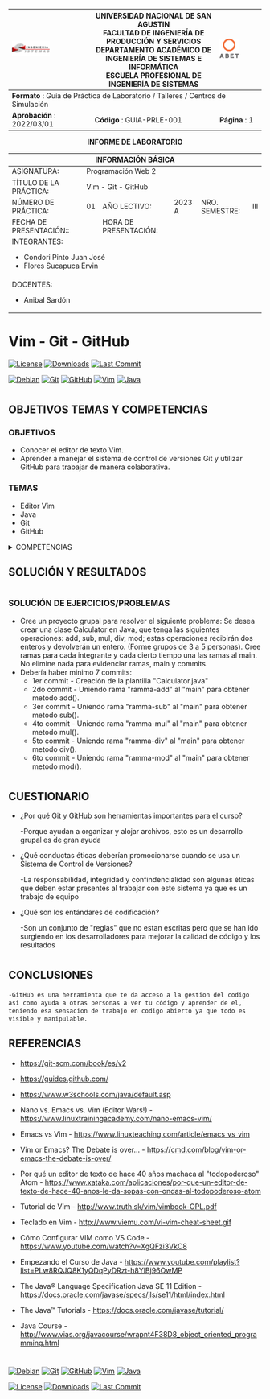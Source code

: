 <!-- Template de cabecera -->
<div align="center">
<table>
    <theader>
        <tr>
            <td>
                <img src="https://github.com/rescobedoq/pw2/blob/main/epis.png?raw=true" alt="EPIS" style="width:50%; height:auto"/>
            </td>
            <th>
                <span style="font-weight:bold;">UNIVERSIDAD NACIONAL DE SAN AGUSTIN</span><br />
                <span style="font-weight:bold;">FACULTAD DE INGENIERÍA DE PRODUCCIÓN Y SERVICIOS</span><br />
                <span style="font-weight:bold;">DEPARTAMENTO ACADÉMICO DE INGENIERÍA DE SISTEMAS E INFORMÁTICA</span><br />
                <span style="font-weight:bold;">ESCUELA PROFESIONAL DE INGENIERÍA DE SISTEMAS</span>
            </th>
            <td>
                <img src="https://github.com/rescobedoq/pw2/blob/main/abet.png?raw=true" alt="ABET" style="width:50%; height:auto"/>
            </td>
        </tr>
    </theader>
    <tbody>
        <tr>
            <td colspan="3">
                <span style="font-weight:bold;">Formato
                </span>: Guía de Práctica de Laboratorio / Talleres / Centros de Simulación
            </td>
        </tr>
        <tr>
            <td>
                <span style="font-weight:bold;">Aprobación
                </span>:  2022/03/01
            </td>
            <td>
                <span style="font-weight:bold;">Código
                </span>: GUIA-PRLE-001
            </td>
            <td>
                <span style="font-weight:bold;">Página
                </span>: 1
            </td>
        </tr>
    </tbody>
</table>
</div>

<!-- Información de laboratorio actual -->
<div align="center">
    <span style="font-weight:bold;">INFORME DE LABORATORIO</span><br />
</div>

<table>
    <theader>
        <tr>
            <th colspan="6">INFORMACIÓN BÁSICA</th>
        </tr>
    </theader>
    <tbody>
        <tr>
            <td>ASIGNATURA:</td>
            <td colspan="5">Programación Web 2</td>
        </tr>
        <tr>
            <td>TÍTULO DE LA PRÁCTICA:</td>
            <!-- Campo editable -->
            <td colspan="5">Vim - Git - GitHub</td>
        </tr>
        <tr>
            <td>NÚMERO DE PRÁCTICA:</td>
            <!-- Campo editable -->
            <td>01</td>
            <td>AÑO LECTIVO:</td>
            <!-- Campo editable -->
            <td>2023 A</td>
            <td>NRO. SEMESTRE:</td>
            <td>III</td>
        </tr>
        <tr>
            <td>FECHA DE PRESENTACIÓN::</td>
            <!-- Campo editable -->
            <td>  </td>
            <td>HORA DE PRESENTACIÓN:</td>
            <!-- Campo editable -->
            <td>  </td>
        </tr>
        <tr>
            <td colspan="6">INTEGRANTES:
                <!-- Campo editable -->
                <ul>
                    <!-- Aquí los integrantes del grupo -->
                    <li>Condori Pinto Juan José</li>
                    <li>Flores Sucapuca Ervin</li>
                </ul>
            </td>
        </tr>
        <tr>
            <td colspan="6">DOCENTES:
                <ul>
                    <li> Anibal Sardón </li>
                </ul>
            </td>
        </tr>
    </tdbody>
</table>

<!-- Campo editable (título de práctica) -->
# Vim - Git - GitHub

[![License][license]][license-file]
[![Downloads][downloads]][releases]
[![Last Commit][last-commit]][releases]

[![Debian][Debian]][debian-site]
[![Git][Git]][git-site]
[![GitHub][GitHub]][github-site]
[![Vim][Vim]][vim-site]
[![Java][Java]][java-site]

#

## OBJETIVOS TEMAS Y COMPETENCIAS

### OBJETIVOS
<!-- Campo editable -->
- Conocer el editor de texto Vim.
- Aprender a manejar el sistema de control de versiones Git y utilizar GitHub para trabajar de manera colaborativa.

### TEMAS
<!-- Campo editable -->
- Editor Vim
- Java
- Git
- GitHub

<details>
<summary>COMPETENCIAS</summary>
<!-- Campo editable -->
- C.c Diseña responsablemente sistemas, componentes o procesos para satisfacer necesidades dentro de restricciones realistas: económicas, medio ambientales, sociales, políticas, éticas, de salud, de seguridad, manufacturación y sostenibilidad.
- C.m Construye responsablemente soluciones siguiendo un proceso adecuado llevando a cabo las pruebas ajustada a los recursos disponibles del cliente.
- C.p Aplica de forma flexible técnicas, métodos, principios, normas, estándares y herramientas de ingeniería necesarias para la construcción de software e implementación de sistemas de información.

</details>

## SOLUCIÓN Y RESULTADOS

#

### SOLUCIÓN DE EJERCICIOS/PROBLEMAS

<!-- Aquí los ejercicios propuestos (grupales) -->

- Cree un proyecto grupal para resolver el siguiente problema: Se desea crear una clase Calculator en Java, que tenga las siguientes operaciones: add, sub, mul, div, mod; estas operaciones recibirán dos enteros y devolverán un entero. (Forme grupos de 3 a 5 personas). Cree ramas para cada integrante y cada cierto tiempo una las ramas al main. No elimine nada para evidenciar ramas, main y commits.
- Debería haber minimo 7 commits:
  - 1er commit - Creación de la plantilla "Calculator.java"
  - 2do commit - Uniendo rama "ramma-add" al "main" para obtener metodo add().
  - 3er commit - Uniendo rama "ramma-sub" al "main" para obtener metodo sub().
  - 4to commit - Uniendo rama "ramma-mul" al "main" para obtener metodo mul().
  - 5to commit - Uniendo rama "ramma-div" al "main" para obtener metodo div().
  - 6to commit - Uniendo rama "ramma-mod" al "main" para obtener metodo mod().

#

## CUESTIONARIO
<!-- Aquí las preguntas del cuestionario -->
- ¿Por qué Git y GitHub son herramientas importantes para el curso?

    -Porque ayudan a organizar y alojar archivos, esto es un desarrollo grupal es de gran ayuda

- ¿Qué conductas éticas deberían promocionarse cuando se usa un Sistema de Control de Versiones?

    -La responsabilidad, integridad y confindencialidad son algunas éticas que deben estar presentes al trabajar con este sistema ya que es un trabajo de equipo

- ¿Qué son los entándares de codificación?

    -Son un conjunto de "reglas" que no estan escritas pero que se han ido surgiendo en los desarrolladores para mejorar la calidad de código y los resultados

#

## CONCLUSIONES
<!-- Aquí las preguntas del cuestionario -->
    -GitHub es una herramienta que te da acceso a la gestion del codigo asi como ayuda a otras personas a ver tu código y aprender de el, teniendo esa sensacion de trabajo en codigo abierto ya que todo es visible y manipulable.

## REFERENCIAS
<!-- Campo editable -->
- https://git-scm.com/book/es/v2
- https://guides.github.com/
- https://www.w3schools.com/java/default.asp

- Nano vs. Emacs vs. Vim (Editor Wars!) - https://www.linuxtrainingacademy.com/nano-emacs-vim/
- Emacs vs Vim - https://www.linuxteaching.com/article/emacs_vs_vim
- Vim or Emacs? The Debate is over… - https://cmd.com/blog/vim-or-emacs-the-debate-is-over/
- Por qué un editor de texto de hace 40 años machaca al "todopoderoso" Atom - https://www.xataka.com/aplicaciones/por-que-un-editor-de-texto-de-hace-40-anos-le-da-sopas-con-ondas-al-todopoderoso-atom

- Tutorial de Vim - http://www.truth.sk/vim/vimbook-OPL.pdf
- Teclado en Vim - http://www.viemu.com/vi-vim-cheat-sheet.gif
- Cómo Configurar VIM como VS Code - https://www.youtube.com/watch?v=XgQFzi3VkC8

- Empezando el Curso de Java - https://www.youtube.com/playlist?list=PLw8RQJQ8K1yQDqPyDRzt-h8YlBj96OwMP
- The Java® Language Specification Java SE 11 Edition - https://docs.oracle.com/javase/specs/jls/se11/html/index.html
- The Java™ Tutorials - https://docs.oracle.com/javase/tutorial/
- Java Course - http://www.vias.org/javacourse/wrapnt4F38D8_object_oriented_programming.html

#

[license]: https://img.shields.io/github/license/rescobedoq/pw2?label=rescobedoq
[license-file]: https://github.com/rescobedoq/pw2/blob/main/LICENSE
[downloads]: https://img.shields.io/github/downloads/rescobedoq/pw2/total?label=Downloads
[releases]: https://github.com/rescobedoq/pw2/releases/
[last-commit]: https://img.shields.io/github/last-commit/rescobedoq/pw2?label=Last%20Commit
[Debian]: https://img.shields.io/badge/Debian-D70A53?style=for-the-badge&logo=debian&logoColor=white
[debian-site]: https://www.debian.org/index.es.html
[Git]: https://img.shields.io/badge/git-%23F05033.svg?style=for-the-badge&logo=git&logoColor=white
[git-site]: https://git-scm.com/
[GitHub]: https://img.shields.io/badge/github-%23121011.svg?style=for-the-badge&logo=github&logoColor=white
[github-site]: https://github.com/
[Vim]: https://img.shields.io/badge/VIM-%2311AB00.svg?style=for-the-badge&logo=vim&logoColor=white
[vim-site]: https://www.vim.org/
[Java]: https://img.shields.io/badge/java-%23ED8B00.svg?style=for-the-badge&logo=java&logoColor=white
[java-site]: https://docs.oracle.com/javase/tutorial/

[![Debian][Debian]][debian-site]
[![Git][Git]][git-site]
[![GitHub][GitHub]][github-site]
[![Vim][Vim]][vim-site]
[![Java][Java]][java-site]

[![License][license]][license-file]
[![Downloads][downloads]][releases]
[![Last Commit][last-commit]][releases]
